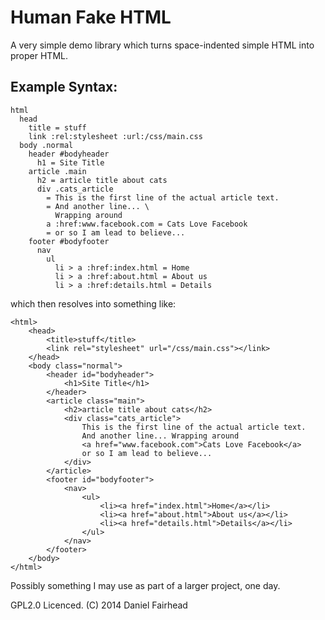 # Human Fake HTML

A very simple demo library which turns space-indented simple HTML into
proper HTML.

## Example Syntax:

    html
      head
        title = stuff
        link :rel:stylesheet :url:/css/main.css
      body .normal
        header #bodyheader
          h1 = Site Title
        article .main
          h2 = article title about cats
          div .cats_article
            = This is the first line of the actual article text.
            = And another line... \
              Wrapping around
            a :href:www.facebook.com = Cats Love Facebook
            = or so I am lead to believe...
        footer #bodyfooter
          nav
            ul
              li > a :href:index.html = Home
              li > a :href:about.html = About us
              li > a :href:details.html = Details

which then resolves into something like:

    <html>
        <head>
            <title>stuff</title>
            <link rel="stylesheet" url="/css/main.css"></link>
        </head>
        <body class="normal">
            <header id="bodyheader">
                <h1>Site Title</h1>
            </header>
            <article class="main">
                <h2>article title about cats</h2>
                <div class="cats_article">
                    This is the first line of the actual article text.
                    And another line... Wrapping around
                    <a href="www.facebook.com">Cats Love Facebook</a>
                    or so I am lead to believe...
                </div>
            </article>
            <footer id="bodyfooter">
                <nav>
                    <ul>
                        <li><a href="index.html">Home</a></li>
                        <li><a href="about.html">About us</a></li>
                        <li><a href="details.html">Details</a></li>
                    </ul>
                </nav>
            </footer>
        </body>
    </html>


Possibly something I may use as part of a larger project, one day.

GPL2.0 Licenced. (C) 2014 Daniel Fairhead
